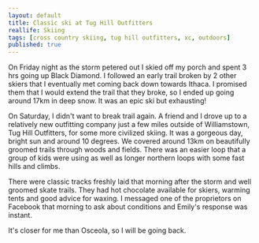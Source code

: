 ```yaml
---
layout: default
title: Classic ski at Tug Hill Outfitters
reallife: Skiing
tags: [cross country skiing, tug hill outfitters, xc, outdoors]
published: true
---
```


On Friday night as the storm petered out I skied off my porch and spent 3 hrs going up Black Diamond. I followed an early trail broken by 2 other skiers that I eventually met coming back down towards Ithaca. I promised them that I would extend the trail that they broke, so I ended up going around 17km in deep snow. It was an epic ski but exhausting!

On Saturday, I didn't want to break trail again. A friend and I drove up to a relatively new outfitting company just a few miles outside of Williamstown, Tug Hill Outfitters, for some more civilized skiing. It was a gorgeous day, bright sun and around 10 degrees. We covered around 13km on beautifully groomed trails through woods and fields. There was an easier loop that a group of kids were using as well as longer northern loops with some fast hills and climbs.

There were classic tracks freshly laid that morning after the storm and well groomed skate trails. They had hot chocolate available for skiers, warming tents and good advice for waxing. I messaged one of the proprietors on Facebook that morning to ask about conditions and Emily's response was instant.

It's closer for me than Osceola, so I will be going back.
